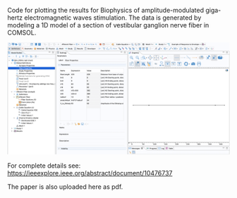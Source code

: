 Code for plotting the results for Biophysics of amplitude-modulated giga-hertz electromagnetic waves stimulation. The data is generated by modeling a 1D model of a section of vestibular ganglion nerve fiber in COMSOL.

![COMSOL model](comsol_model.png)


For complete details see: https://ieeexplore.ieee.org/abstract/document/10476737

The paper is also uploaded here as pdf.

